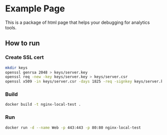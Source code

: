 # Example Page

This is a package of html page that helps your debugging for analytics tools.

## How to run

### Create SSL cert
```sh
mkdir keys
openssl genrsa 2048 > keys/server.key
openssl req -new -key keys/server.key > keys/server.csr
openssl x509 -in keys/server.csr -days 1825 -req -signkey keys/server.key > keys/server.crt
```

### Build
```sh
docker build -t nginx-local-test .
```

### Run

```sh
docker run -d --name Web -p 443:443 -p 80:80 nginx-local-test
```
